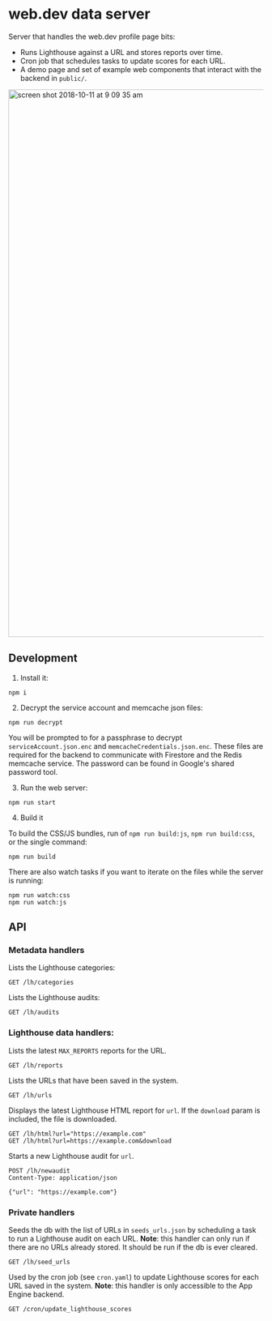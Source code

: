 # web.dev data server

Server that handles the web.dev profile page bits:

- Runs Lighthouse against a URL and stores reports over time.
- Cron job that schedules tasks to update scores for each URL.
- A demo page and set of example web components that interact with the backend in `public/`.

<img width="1081" alt="screen shot 2018-10-11 at 9 09 35 am" src="https://user-images.githubusercontent.com/238208/46818166-679b6c80-cd35-11e8-8989-d5b1f50abd99.png">

## Development

1. Install it:

```
npm i
```

2. Decrypt the service account and memcache json files:

```
npm run decrypt
```

You will be prompted to for a passphrase to decrypt `serviceAccount.json.enc`
and `memcacheCredentials.json.enc`. These files are required for the backend
to communicate with Firestore and the Redis memcache service. The password can
be found in Google's shared password tool.

3. Run the web server:

```
npm run start
````

4. Build it

To build the CSS/JS bundles, run of `npm run build:js`, `npm run build:css`,
or the single command:

```
npm run build
```

There are also watch tasks if you want to iterate on the files while the server
is running:

```
npm run watch:css
npm run watch:js
```

## API

### Metadata handlers

Lists the Lighthouse categories:

```
GET /lh/categories
```

Lists the Lighthouse audits:

```
GET /lh/audits
```

### Lighthouse data handlers:

Lists the latest `MAX_REPORTS` reports for the URL.

```
GET /lh/reports
```

Lists the URLs that have been saved in the system.

```
GET /lh/urls
```

Displays the latest Lighthouse HTML report for `url`. If the `download` param
is included, the file is downloaded.

```
GET /lh/html?url="https://example.com"
GET /lh/html?url=https://example.com&download
```

Starts a new Lighthouse audit for `url`.

```
POST /lh/newaudit
Content-Type: application/json

{"url": "https://example.com"}
```

### Private handlers

Seeds the db with the list of URLs in `seeds_urls.json` by scheduling a task
to run a Lighthouse audit on each URL. **Note**: this handler can only run
if there are no URLs already stored. It should be run if the db is ever cleared.

```
GET /lh/seed_urls
```

Used by the cron job (see `cron.yaml`) to update Lighthouse scores for each
URL saved in the system. **Note**: this handler is only accessible to the App
Engine backend.

```
GET /cron/update_lighthouse_scores
```
